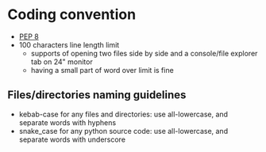 # Coding convention

- [PEP 8](https://www.python.org/dev/peps/pep-0008/)
- 100 characters line length limit
  - supports of opening two files side by side and a console/file explorer tab on 24" monitor
  - having a small part of word over limit is fine

## Files/directories naming guidelines

- kebab-case for any files and directories: use all-lowercase, and separate words with hyphens
- snake_case for any python source code: use all-lowercase, and separate words with underscore
